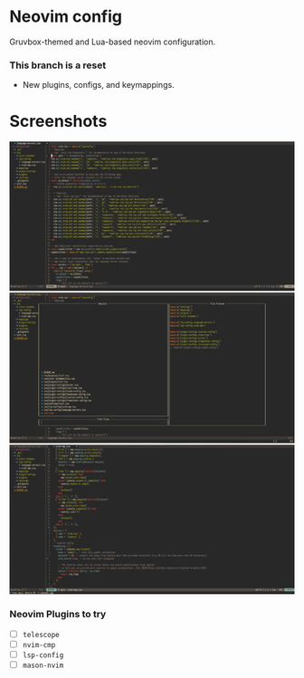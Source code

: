 # Neovim config
Gruvbox-themed and Lua-based neovim configuration.

### This branch is a reset

- New plugins, configs, and keymappings.

# Screenshots

![screenshot](/screenshots/s1.png)
![screenshot](/screenshots/s2.png)
![screenshot](/screenshots/s3.png)

### Neovim Plugins to try
- [ ] `telescope`
- [ ] `nvim-cmp`
- [ ] `lsp-config`
- [ ] `mason-nvim`
